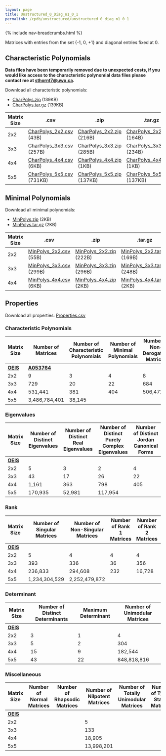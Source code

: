 ```yaml
---
layout: page
title: Unstructured_0_Diag_n1_0_1
permalink: /cpdb/unstructured/unstructured_0_diag_n1_0_1
---
```


{% include nav-breadcrumbs.html %}

Matrices with entries from the set {-1, 0, +1} and diagonal entries fixed at 0.

## Characteristic Polynomials

__Data files have been temporarily removed due to unexpected costs, if you would like access to the characteristic polynomial data files please contact me at <a href="mailto:sthornt7@uwo.ca">sthornt7@uwo.ca</a>.__

Download all characteristic polynomials:
- <a href="http://cpdb.bohemianmatrices.com/Unstructured/Unstructured_0_Diag_n1_0_1/Data/CharPolys.zip">CharPolys.zip</a> (139KB)
- <a href="http://cpdb.bohemianmatrices.com/Unstructured/Unstructured_0_Diag_n1_0_1/Data/CharPolys.tar.gz">CharPolys.tar.gz</a> (139KB)

| Matrix Size | .csv | .zip | .tar.gz |
| --- | --- | --- | --- |
| 2x2 | <a href="http://cpdb.bohemianmatrices.com/Unstructured/Unstructured_0_Diag_n1_0_1/Data/CharPolys_2x2.csv">CharPolys_2x2.csv</a> (43B)| <a href="http://cpdb.bohemianmatrices.com/Unstructured/Unstructured_0_Diag_n1_0_1/Data/CharPolys_2x2.zip">CharPolys_2x2.zip</a> (216B)| <a href="http://cpdb.bohemianmatrices.com/Unstructured/Unstructured_0_Diag_n1_0_1/Data/CharPolys_2x2.tar.gz">CharPolys_2x2.tar.gz</a> (164B) |
| 3x3 | <a href="http://cpdb.bohemianmatrices.com/Unstructured/Unstructured_0_Diag_n1_0_1/Data/CharPolys_3x3.csv">CharPolys_3x3.csv</a> (257B)| <a href="http://cpdb.bohemianmatrices.com/Unstructured/Unstructured_0_Diag_n1_0_1/Data/CharPolys_3x3.zip">CharPolys_3x3.zip</a> (285B)| <a href="http://cpdb.bohemianmatrices.com/Unstructured/Unstructured_0_Diag_n1_0_1/Data/CharPolys_3x3.tar.gz">CharPolys_3x3.tar.gz</a> (234B) |
| 4x4 | <a href="http://cpdb.bohemianmatrices.com/Unstructured/Unstructured_0_Diag_n1_0_1/Data/CharPolys_4x4.csv">CharPolys_4x4.csv</a> (6KB)| <a href="http://cpdb.bohemianmatrices.com/Unstructured/Unstructured_0_Diag_n1_0_1/Data/CharPolys_4x4.zip">CharPolys_4x4.zip</a> (1KB)| <a href="http://cpdb.bohemianmatrices.com/Unstructured/Unstructured_0_Diag_n1_0_1/Data/CharPolys_4x4.tar.gz">CharPolys_4x4.tar.gz</a> (1KB) |
| 5x5 | <a href="http://cpdb.bohemianmatrices.com/Unstructured/Unstructured_0_Diag_n1_0_1/Data/CharPolys_5x5.csv">CharPolys_5x5.csv</a> (731KB)| <a href="http://cpdb.bohemianmatrices.com/Unstructured/Unstructured_0_Diag_n1_0_1/Data/CharPolys_5x5.zip">CharPolys_5x5.zip</a> (137KB)| <a href="http://cpdb.bohemianmatrices.com/Unstructured/Unstructured_0_Diag_n1_0_1/Data/CharPolys_5x5.tar.gz">CharPolys_5x5.tar.gz</a> (137KB) |

## Minimal Polynomials

Download all minimal polynomials:
- <a href="http://cpdb.bohemianmatrices.com/Unstructured/Unstructured_0_Diag_n1_0_1/Data/MinPolys.zip">MinPolys.zip</a> (2KB)
- <a href="http://cpdb.bohemianmatrices.com/Unstructured/Unstructured_0_Diag_n1_0_1/Data/MinPolys.tar.gz">MinPolys.tar.gz</a> (2KB)

| Matrix Size | .csv | .zip | .tar.gz |
| --- | --- | --- | --- |
| 2x2 | <a href="http://cpdb.bohemianmatrices.com/Unstructured/Unstructured_0_Diag_n1_0_1/Data/MinPolys_2x2.csv">MinPolys_2x2.csv</a> (55B)| <a href="http://cpdb.bohemianmatrices.com/Unstructured/Unstructured_0_Diag_n1_0_1/Data/MinPolys_2x2.zip">MinPolys_2x2.zip</a> (222B)| <a href="http://cpdb.bohemianmatrices.com/Unstructured/Unstructured_0_Diag_n1_0_1/Data/MinPolys_2x2.tar.gz">MinPolys_2x2.tar.gz</a> (169B) |
| 3x3 | <a href="http://cpdb.bohemianmatrices.com/Unstructured/Unstructured_0_Diag_n1_0_1/Data/MinPolys_3x3.csv">MinPolys_3x3.csv</a> (299B)| <a href="http://cpdb.bohemianmatrices.com/Unstructured/Unstructured_0_Diag_n1_0_1/Data/MinPolys_3x3.zip">MinPolys_3x3.zip</a> (296B)| <a href="http://cpdb.bohemianmatrices.com/Unstructured/Unstructured_0_Diag_n1_0_1/Data/MinPolys_3x3.tar.gz">MinPolys_3x3.tar.gz</a> (248B) |
| 4x4 | <a href="http://cpdb.bohemianmatrices.com/Unstructured/Unstructured_0_Diag_n1_0_1/Data/MinPolys_4x4.csv">MinPolys_4x4.csv</a> (6KB)| <a href="http://cpdb.bohemianmatrices.com/Unstructured/Unstructured_0_Diag_n1_0_1/Data/MinPolys_4x4.zip">MinPolys_4x4.zip</a> (2KB)| <a href="http://cpdb.bohemianmatrices.com/Unstructured/Unstructured_0_Diag_n1_0_1/Data/MinPolys_4x4.tar.gz">MinPolys_4x4.tar.gz</a> (2KB) |



## Properties

Download all properties: <a href="http://cpdb.bohemianmatrices.com/Unstructured/Unstructured_0_Diag_n1_0_1/Properties.csv">Properties.csv</a>

### Characteristic Polynomials

| Matrix Size | Number of Matrices | Number of Characteristic Polynomials | Number of Minimal Polynomials | Number of Non-Derogatory Matrices | Maximum Characteristic Height |
| --- | --- | --- | --- | --- | --- |
| [__OEIS__](https://oeis.org/) | [__A053764__](https://oeis.org/A053764) | | | | |
| 2x2 | 9 | 3 | 4 | 8 | 1 |
| 3x3 | 729 | 20 | 22 | 684 | 3 |
| 4x4 | 531,441 | 381 | 404 | 506,472 | 9 |
| 5x5 | 3,486,784,401 | 38,145 | | | 25 |

### Eigenvalues

| Matrix Size | Number of Distinct Eigenvalues | Number of Distinct Real Eigenvalues | Number of Distinct Purely Complex Eigenvalues | Number of Distinct Jordan Canonical Forms |
| --- | --- | --- | --- | --- |
| [__OEIS__](https://oeis.org/) | | | | |
| 2x2 | 5 | 3 | 2 | 4 |
| 3x3 | 43 | 17 | 26 | 22 |
| 4x4 | 1,161 | 363 | 798 | 405 |
| 5x5 | 170,935 | 52,981 | 117,954 | |

### Rank

| Matrix Size | Number of Singular Matrices | Number of Non-Singular Matrices | Number of Rank 1 Matrices | Number of Rank 2 Matrices | Number of Rank 3 Matrices | Number of Rank 4 Matrices | Number of Rank 5 Matrices |
| --- | --- | --- | --- | --- | --- | --- | --- |
| [__OEIS__](https://oeis.org/) | | | | | | | |
| 2x2 | 5 | 4 | 4 | 4 | | | |
| 3x3 | 393 | 336 | 36 | 356 | 356 | | |
| 4x4 | 236,833 | 294,608 | 232 | 16,728 | 219,872 | 294,608 | |
| 5x5 | 1,234,304,529 | 2,252,479,872 | | | | | |

### Determinant

| Matrix Size | Number of Distinct Determinants | Maximum Determinant | Number of Unimodular Matrices |
| --- | --- | --- | --- |
| [__OEIS__](https://oeis.org/) | | | |
| 2x2 | 3 | 1 | 4 |
| 3x3 | 5 | 2 | 304 |
| 4x4 | 15 | 9 | 182,544 |
| 5x5 | 43 | 22 | 848,818,816 |

### Miscellaneous

| Matrix Size | Number of Normal Matrices | Number of Rhapsodic Matrices | Number of Nilpotent Matrices | Number of Totally Unimodular Matrices | Number of Type I Stable Matrices | Number of Type II Stable Matrices |
| --- | --- | --- | --- | --- | --- | --- |
| [__OEIS__](https://oeis.org/) | | | | | | |
| 2x2 | | | 5 | | | |
| 3x3 | | | 133 | | | |
| 4x4 | | | 18,905 | | | |
| 5x5 | | | 13,998,201 | | | |
